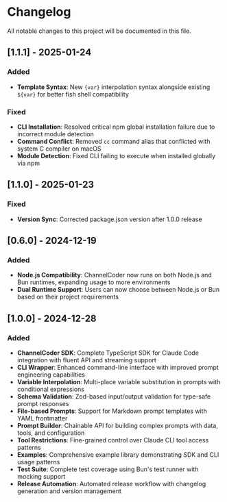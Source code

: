 # Changelog

All notable changes to this project will be documented in this file.



## [1.1.1] - 2025-01-24

### Added
- **Template Syntax**: New `{var}` interpolation syntax alongside existing `${var}` for better fish shell compatibility

### Fixed
- **CLI Installation**: Resolved critical npm global installation failure due to incorrect module detection
- **Command Conflict**: Removed `cc` command alias that conflicted with system C compiler on macOS
- **Module Detection**: Fixed CLI failing to execute when installed globally via npm

## [1.1.0] - 2025-01-23

### Fixed
- **Version Sync**: Corrected package.json version after 1.0.0 release

## [0.6.0] - 2024-12-19

### Added
- **Node.js Compatibility**: ChannelCoder now runs on both Node.js and Bun runtimes, expanding usage to more environments
- **Dual Runtime Support**: Users can now choose between Node.js or Bun based on their project requirements

## [1.0.0] - 2024-12-28

### Added
- **ChannelCoder SDK**: Complete TypeScript SDK for Claude Code integration with fluent API and streaming support
- **CLI Wrapper**: Enhanced command-line interface with improved prompt engineering capabilities  
- **Variable Interpolation**: Multi-place variable substitution in prompts with conditional expressions
- **Schema Validation**: Zod-based input/output validation for type-safe prompt responses
- **File-based Prompts**: Support for Markdown prompt templates with YAML frontmatter
- **Prompt Builder**: Chainable API for building complex prompts with data, tools, and configuration
- **Tool Restrictions**: Fine-grained control over Claude CLI tool access patterns
- **Examples**: Comprehensive example library demonstrating SDK and CLI usage patterns
- **Test Suite**: Complete test coverage using Bun's test runner with mocking support
- **Release Automation**: Automated release workflow with changelog generation and version management